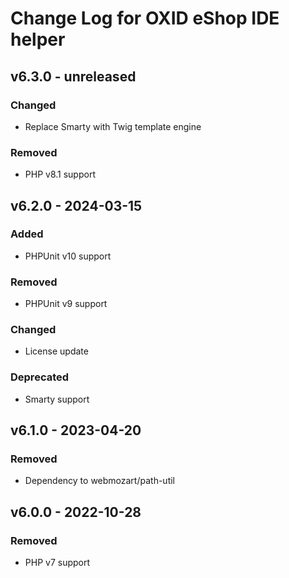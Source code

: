 # Change Log for OXID eShop IDE helper

## v6.3.0 - unreleased

### Changed
- Replace Smarty with Twig template engine

### Removed
- PHP v8.1 support

## v6.2.0 - 2024-03-15

### Added
- PHPUnit v10 support

### Removed
- PHPUnit v9 support

### Changed
- License update

### Deprecated
- Smarty support

## v6.1.0 - 2023-04-20

### Removed
- Dependency to webmozart/path-util

## v6.0.0 - 2022-10-28

### Removed
- PHP v7 support
